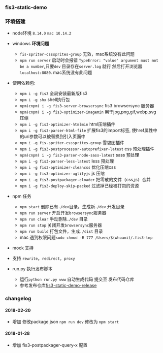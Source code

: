 ### fis3-static-demo

### 环境搭建
- node环境 `8.14.0` `mac 10.14.2`
- windows **环境问题**
  - `fis-spriter-csssprites-group` 无效，mac系统没有此问题
  - `npm run server` 启动时会报错 `TypeError: "value" argument must not be a number`,只要`dev` 目录存在`server.log` 就行 然后打开浏览器`localhost:8080`. mac系统没有此问题
- 使用依赖包:
  - `npm i -g fis3` 全局安装最新版fis3
  - `npm i -g shx` shell执行包
  - `npm(cnpm) i -g fis3-server-browsersync` fis3 browsersync 服务器
  - `npm(cnpm) i -g fis3-optimizer-imagemin` 用于jpg,png,gif,webp,svg 压缩
  - `npm i -g fis3-optimizer-htmlmin` html压缩插件
  - `npm i -g fis3-parser-html-file` 扩展fis3的import标签, 使href属性中的uri参数可以被替换到引入页面中
  - `npm i -g fis-spriter-csssprites-group` 雪碧图插件
  - `npm i -g fis3-postprocessor-autoprefixer-latest`  css 预处理插件
  - `npm(cnpm) i -g fis3-parser-node-sass-latest`  sass 预处理
  - `npm i -g fis3-parser-less-latest`  less 预处理
  - `npm i -g fis3-optimizer-cleancss` 优化压缩css
  - `npm i -g fis3-optimizer-uglifyjs` js 压缩
  - `npm i -g fis3-postpackager-cloader` 把零散的文件（css,js）合并
  - `npm i -g fis3-deploy-skip-packed` 过滤掉已经被打包的资源

- npm 任务
  - `npm start` 删除已有`./dev`目录，生成新`./dev` 开发目录
  - `npm run server` 开启开发`browsersync`服务器
  - `npm run clear` 手动删除`./dev` 目录
  - `npm run stop` 关闭开发`browsersync`服务器
  - `npm run build` 打包文件，生成`./dist` 目录
  - mac 遇到权限问题`sudo chmod -R 777 /Users/$(whoami)/.fis3-tmp`
  
- mock 支持 
 - 支持 `rewrite`，`redirect`，`proxy`
  
- run.py 执行发布脚本
  - 运行`python run.py www` 自动生成代码 提交至 发布代码仓库
  - 参考发布仓库[fis3-static-demo-release](https://github.com/xmllein/fis3-static-demo-release)

### changelog
#### 2018-02-20
- 增加 修改package.json `npm run dev` 修改为 `npm start`
#### 2018-01-28
- 增加 fis3-postpackager-query-x 配置



  
  
  

  

